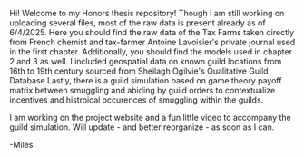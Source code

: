 Hi!
Welcome to my Honors thesis repository! Though I am still working on uploading several files, most of the raw data is present already as of 6/4/2025.
Here you should find the raw data of the Tax Farms taken directly from French chemist and tax-farmer Antoine Lavoisier's private journal used in the first chapter.
Additionally, you should find the models used in chapter 2 and 3 as well.
I included geospatial data on known guild locations from 16th to 19th century sourced from Sheilagh Ogilvie's Qualitative Guild Database 
Lastly, there is a guild simulation based on game theory payoff matrix between smuggling and abiding by guild orders to contextualize incentives and histroical occurences of smuggling within the guilds.

I am working on the project website and a fun little video to accompany the guild simulation. Will update - and better reorganize - as soon as I can.

-Miles
